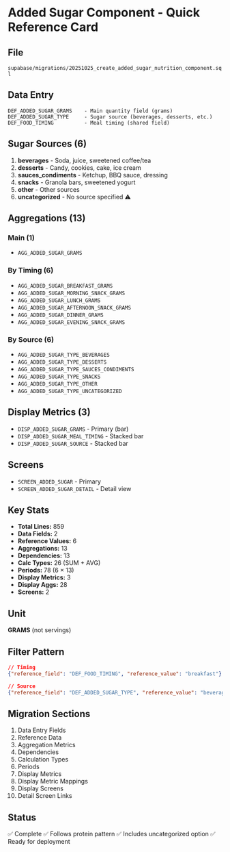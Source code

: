 # Added Sugar Component - Quick Reference Card

## File
`supabase/migrations/20251025_create_added_sugar_nutrition_component.sql`

## Data Entry
```
DEF_ADDED_SUGAR_GRAMS    - Main quantity field (grams)
DEF_ADDED_SUGAR_TYPE     - Sugar source (beverages, desserts, etc.)
DEF_FOOD_TIMING          - Meal timing (shared field)
```

## Sugar Sources (6)
1. **beverages** - Soda, juice, sweetened coffee/tea
2. **desserts** - Candy, cookies, cake, ice cream
3. **sauces_condiments** - Ketchup, BBQ sauce, dressing
4. **snacks** - Granola bars, sweetened yogurt
5. **other** - Other sources
6. **uncategorized** - No source specified ⚠️

## Aggregations (13)

### Main (1)
- `AGG_ADDED_SUGAR_GRAMS`

### By Timing (6)
- `AGG_ADDED_SUGAR_BREAKFAST_GRAMS`
- `AGG_ADDED_SUGAR_MORNING_SNACK_GRAMS`
- `AGG_ADDED_SUGAR_LUNCH_GRAMS`
- `AGG_ADDED_SUGAR_AFTERNOON_SNACK_GRAMS`
- `AGG_ADDED_SUGAR_DINNER_GRAMS`
- `AGG_ADDED_SUGAR_EVENING_SNACK_GRAMS`

### By Source (6)
- `AGG_ADDED_SUGAR_TYPE_BEVERAGES`
- `AGG_ADDED_SUGAR_TYPE_DESSERTS`
- `AGG_ADDED_SUGAR_TYPE_SAUCES_CONDIMENTS`
- `AGG_ADDED_SUGAR_TYPE_SNACKS`
- `AGG_ADDED_SUGAR_TYPE_OTHER`
- `AGG_ADDED_SUGAR_TYPE_UNCATEGORIZED`

## Display Metrics (3)
- `DISP_ADDED_SUGAR_GRAMS` - Primary (bar)
- `DISP_ADDED_SUGAR_MEAL_TIMING` - Stacked bar
- `DISP_ADDED_SUGAR_SOURCE` - Stacked bar

## Screens
- `SCREEN_ADDED_SUGAR` - Primary
- `SCREEN_ADDED_SUGAR_DETAIL` - Detail view

## Key Stats
- **Total Lines:** 859
- **Data Fields:** 2
- **Reference Values:** 6
- **Aggregations:** 13
- **Dependencies:** 13
- **Calc Types:** 26 (SUM + AVG)
- **Periods:** 78 (6 × 13)
- **Display Metrics:** 3
- **Display Aggs:** 28
- **Screens:** 2

## Unit
**GRAMS** (not servings)

## Filter Pattern
```json
// Timing
{"reference_field": "DEF_FOOD_TIMING", "reference_value": "breakfast"}

// Source
{"reference_field": "DEF_ADDED_SUGAR_TYPE", "reference_value": "beverages"}
```

## Migration Sections
1. Data Entry Fields
2. Reference Data
3. Aggregation Metrics
4. Dependencies
5. Calculation Types
6. Periods
7. Display Metrics
8. Display Metric Mappings
9. Display Screens
10. Detail Screen Links

## Status
✅ Complete
✅ Follows protein pattern
✅ Includes uncategorized option
✅ Ready for deployment
